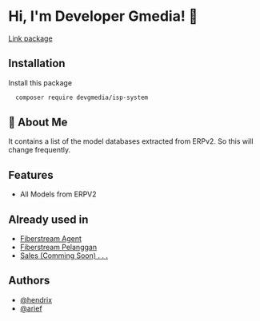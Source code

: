 # Hi, I'm Developer Gmedia! 👋 

[Link package](https://packagist.org/packages/devgmedia/isp-system)

## Installation

Install this package

```sh
  composer require devgmedia/isp-system
```
    
    
## 🚀 About Me
It contains a list of the model databases extracted from ERPv2. So this will change frequently.

## Features

- All Models from ERPV2

## Already used in

- [Fiberstream Agent](https://play.google.com/store/apps/details?id=com.gmedia.fiberstream_customer_mobile)
- [Fiberstream Pelanggan](https://play.google.com/store/apps/details?id=com.gmedia.fiberstream_agent)
- [Sales (Comming Soon) . . .]()



## Authors

- [@hendrix](https://gitlab.com/hendrixxxx)
- [@arief](https://github.com/oppytut)